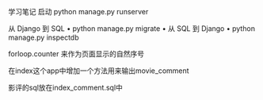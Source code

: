 学习笔记
启动
python manage.py runserver


从 Django 到 SQL
• python manage.py migrate
• 从 SQL 到 Django
• python manage.py inspectdb


 forloop.counter 来作为页面显示的自然序号
 
 
 在index这个app中增加一个方法用来输出movie_comment
 
 影评的sql放在index_comment.sql中